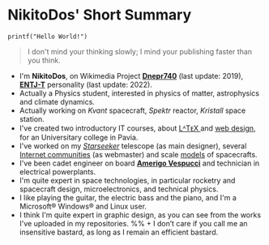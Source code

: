 # NikitoDos' Short Summary

    printf("Hello World!")

> I don't mind your thinking slowly; I mind your publishing faster than you think.

+ I'm **NikitoDos**, on Wikimedia Project [**Dnepr740**](https://it.wikipedia.org/wiki/Utente:Dnepr740) (last update: 2019), [**ENTJ-T**](https://www.16personalities.com/free-personality-test/7e0486d1885db) personality (last update: 2022).
+ Actually a Physics student, interested in physics of matter, astrophysics and climate dynamics.
+ Actually working on *Kvant* spacecraft, *Spektr* reactor, *Kristall* space station.
+ I've created two introductory IT courses, about [ LᴬTᴇX ](https://github.com/nikitodos/latex) and [web design](https://github.com/nikitodos/webdesign_intro), for an Universitary college in Pavia.
+ I've worked on my [*Starseeker*](https://github.com/nikitodos/starseeker) telescope (as main designer), several [Internet communities](https://github.com/nikitodos/FirstPapers) (as webmaster) and scale [models](https://github.com/nikitodos/3D_Imitation_Models) of spacecrafts.
+ I've been cadet engineer on board [**Amerigo Vespucci**](https://en.wikipedia.org/wiki/Italian_training_ship_Amerigo_Vespucci) and technician in electrical powerplants.
+ I'm quite expert in space technologies, in particular rocketry and spacecraft design, microelectronics, and technical physics.
+ I like playing the guitar, the electric bass and the piano, and I'm a Microsoft® Windows® and Linux user.
+ I think I'm quite expert in graphic design, as you can see from the works I've uploaded in my repositories.
%% + I don’t care if you call me an insensitive bastard, as long as I remain an efficient bastard.
